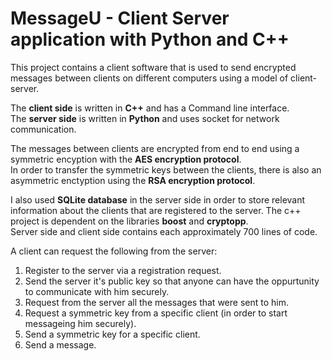 # MessageU - Client Server application with Python and C++
This project contains a client software that is used to send encrypted messages between clients on different computers using a model of client-server. </br> 

The **client side** is written in **C++** and has a Command line interface. </br> 
The **server side** is written in **Python** and uses socket for network communication. </br> 

The messages between clients are encrypted from end to end using a symmetric encyption with the **AES encryption protocol**. </br>
In order to transfer the symmetric keys between the clients, there is also an asymmetric enctyption using the **RSA encryption protocol**. </br>

I also used **SQLite database** in the server side in order to store relevant information about the clients that are registered to the server.
The c++ project is dependent on the libraries **boost** and **cryptopp**.</br>
Server side and client side contains each approximately 700 lines of code.

A client can request the following from the server: </br>
<ol>
<li>Register to the server via a registration request.</li>
<li>Send the server it's public key so that anyone can have the oppurtunity to communicate with him securely.</li>
<li>Request from the server all the messages that were sent to him.</li>
<li>Request a symmetric key from a specific client (in order to start messageing him securely).</li>
<li>Send a symmetric key for a specific client.</li>
<li>Send a message.</li>
</ol>
